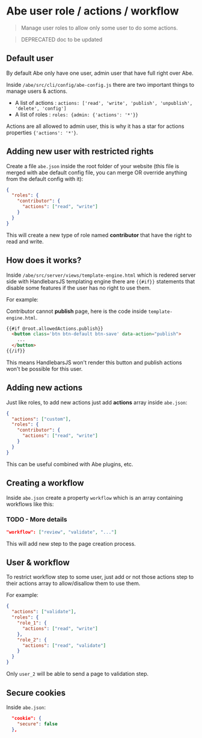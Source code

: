 # Abe user role / actions / workflow

> Manage user roles to allow only some user to do some actions.

> DEPRECATED doc to be updated

## Default user

By default Abe only have one user, admin user that have full right over Abe.

Inside `/abe/src/cli/config/abe-config.js` there are two important things to manage users & actions.

- A list of actions : `actions: ['read', 'write', 'publish', 'unpublish', 'delete', 'config']`
- A list of roles : `roles: {admin: {'actions': '*'}}`

Actions are all allowed to admin user, this is why it has a star for actions properties `{'actions': '*'}`.

## Adding new user with restricted rights

Create a file `abe.json` inside the root folder of your website (this file is merged with abe default config file, you can merge OR override anything from the default config with it):

```json
{
  "roles": {
    "contributor": {
      "actions": ["read", "write"]
    }
  }
}
```

This will create a new type of role named __contributor__ that have the right to read and write.

## How does it works?

Inside `/abe/src/server/views/template-engine.html` which is redered server side with HandlebarsJS templating engine there are `{{#if}}` statements that disable some features if the user has no right to use them.

For example:

Contributor cannot __publish__ page, here is the code inside `template-engine.html`.

```html
{{#if @root.allowedActions.publish}}
  <button class='btn btn-default btn-save' data-action="publish">
    ...
  </button>
{{/if}}
```

This means HandlebarsJS won't render this button and publish actions won't be possible for this user.

## Adding new actions

Just like roles, to add new actions just add __actions__ array inside `abe.json`:

```json
{
  "actions": ["custom"],
  "roles": {
    "contributor": {
      "actions": ["read", "write"]
    }
  }
}
```

This can be useful combined with Abe plugins, etc.

## Creating a workflow

Inside `abe.json` create a property `workflow` which is an array containing workflows like this:

### TODO - More details

```json
"workflow": ["review", "validate", "..."]
```

This will add new step to the page creation process.

## User & workflow

To restrict workflow step to some user, just add or not those actions step to their actions array to allow/disallow them to use them.

For example:

```json
{
  "actions": ["validate"],
  "roles": {
    "role_1": {
      "actions": ["read", "write"]
    },
    "role_2": {
      "actions": ["read", "validate"]
    }
  }
}
```

Only `user_2` will be able to send a page to validation step.

## Secure cookies

Inside `abe.json`:

```json
  "cookie": {
    "secure": false
  },
```
